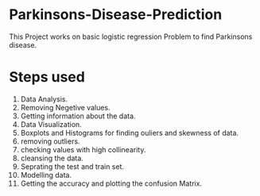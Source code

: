 # Parkinsons-Disease-Prediction
This Project works on basic logistic regression Problem to find Parkinsons disease.

# Steps used
1. Data Analysis.
2. Removing Negetive values.
3. Getting information about the data.
4. Data Visualization.
5. Boxplots and Histograms for finding ouliers and skewness of data.
6. removing outliers.
7. checking values with high collinearity.
8. cleansing the data.
9. Seprating the test and train set.
10. Modelling data.
11. Getting the accuracy and plotting the confusion Matrix.
